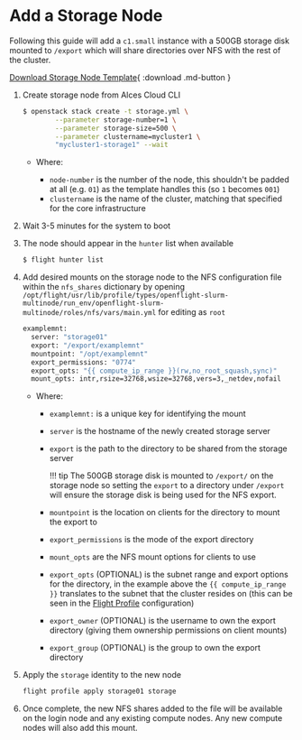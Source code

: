 # Add a Storage Node

Following this guide will add a `c1.small` instance with a 500GB storage disk mounted to `/export` which will share directories over NFS with the rest of the cluster.

[Download Storage Node Template](templates/storage.yml){ :download .md-button }

1. Create storage node from Alces Cloud CLI 
    ```bash
    $ openstack stack create -t storage.yml \
            --parameter storage-number=1 \
            --parameter storage-size=500 \
            --parameter clustername=mycluster1 \
            "mycluster1-storage1" --wait
    ```

    - Where:

        - `node-number` is the number of the node, this shouldn't be padded at all (e.g. `01`) as the template handles this (so `1` becomes `001`)
        - `clustername` is the name of the cluster, matching that specified for the core infrastructure

1. Wait 3-5 minutes for the system to boot
1. The node should appear in the `hunter` list when available
    ```bash
    $ flight hunter list 
    ```
1. Add desired mounts on the storage node to the NFS configuration file within the `nfs_shares` dictionary by opening `/opt/flight/usr/lib/profile/types/openflight-slurm-multinode/run_env/openflight-slurm-multinode/roles/nfs/vars/main.yml` for editing as `root`
    ```bash
    examplemnt:
      server: "storage01"
      export: "/export/examplemnt"
      mountpoint: "/opt/examplemnt"
      export_permissions: "0774"
      export_opts: "{{ compute_ip_range }}(rw,no_root_squash,sync)"
      mount_opts: intr,rsize=32768,wsize=32768,vers=3,_netdev,nofail
    ```

    - Where: 

        - `examplemnt:` is a unique key for identifying the mount
        - `server` is the hostname of the newly created storage server
        - `export` is the path to the directory to be shared from the storage server 

            !!! tip
                The 500GB storage disk is mounted to `/export/` on the storage node so setting the `export` to a directory under `/export` will ensure the storage disk is being used for the NFS export.

        - `mountpoint` is the location on clients for the directory to mount the export to
        - `export_permissions` is the mode of the export directory 
        - `mount_opts` are the NFS mount options for clients to use 
        - `export_opts` (OPTIONAL) is the subnet range and export options for the directory, in the example above the `{{ compute_ip_range }}` translates to the subnet that the cluster resides on (this can be seen in the [Flight Profile](../../../flight-environment/use-flight/flight-admin-tools/profile.md) configuration)
        - `export_owner` (OPTIONAL) is the username to own the export directory (giving them ownership permissions on client mounts)
        - `export_group` (OPTIONAL) is the group to own the export directory

1. Apply the `storage` identity to the new node 
    ```bash
    flight profile apply storage01 storage
    ```
1. Once complete, the new NFS shares added to the file will be available on the login node and any existing compute nodes. Any new compute nodes will also add this mount.

